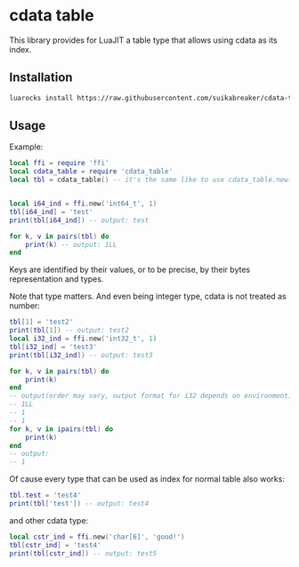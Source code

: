 # cdata table

This library provides for LuaJIT a table type that allows using cdata as its index.

## Installation

```bash
luarocks install https://raw.githubusercontent.com/suikabreaker/cdata-table/master/cdata_table-1.0-1.rockspec
```

## Usage

Example:

```lua
local ffi = require 'ffi'
local cdata_table = require 'cdata_table'
local tbl = cdata_table() -- it's the same like to use cdata_table.new()


local i64_ind = ffi.new('int64_t', 1)
tbl[i64_ind] = 'test'
print(tbl[i64_ind]) -- output: test

for k, v in pairs(tbl) do
    print(k) -- output: 1LL
end
```

Keys are identified by their values, or to be precise, by their bytes representation and types.

Note that type matters. And even being integer type, cdata is not treated as number:

```lua
tbl[1] = 'test2'
print(tbl[1]) -- output: test2
local i32_ind = ffi.new('int32_t', 1)
tbl[i32_ind] = 'test3'
print(tbl[i32_ind]) -- output: test3

for k, v in pairs(tbl) do
    print(k)
end
-- output(order may vary, output format for i32 depends on environment):
-- 1LL
-- 1
-- 1
for k, v in ipairs(tbl) do
    print(k)
end
-- output:
-- 1
```

Of cause every type that can be used as index for normal table also works:

```lua
tbl.test = 'test4'
print(tbl['test']) -- output: test4
```

and other cdata type:

```lua
local cstr_ind = ffi.new('char[6]', 'good!')
tbl[cstr_ind] = 'test4'
print(tbl[cstr_ind]) -- output: test5
```